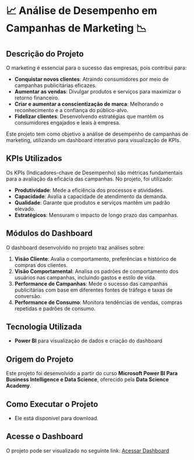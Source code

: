 # 📈 Análise de Desempenho em Campanhas de Marketing 📉

## Descrição do Projeto
O marketing é essencial para o sucesso das empresas, pois contribui para:
- **Conquistar novos clientes**: Atraindo consumidores por meio de campanhas publicitárias eficazes.
- **Aumentar as vendas**: Divulgar produtos e serviços para maximizar o retorno financeiro.
- **Criar e aumentar a conscientização de marca**: Melhorando o reconhecimento e a confiança do público-alvo.
- **Fidelizar clientes**: Desenvolvendo estratégias que mantêm os consumidores engajados e leais à empresa.

Este projeto tem como objetivo a análise de desempenho de campanhas de marketing, utilizando um dashboard interativo para visualização de KPIs.

## KPIs Utilizados
Os KPIs (Indicadores-chave de Desempenho) são métricas fundamentais para a avaliação da eficácia das campanhas. No projeto, foi utilizado:
- **Produtividade**: Mede a eficiência dos processos e atividades.
- **Capacidade**: Avalia a capacidade de atendimento da demanda.
- **Qualidade**: Garante que produtos e serviços mantêm um padrão elevado.
- **Estratégicos**: Mensuram o impacto de longo prazo das campanhas.

## Módulos do Dashboard
O dashboard desenvolvido no projeto traz análises sobre:
1. **Visão Cliente**: Avalia o comportamento, preferências e histórico de compras dos clientes.
2. **Visão Comportamental**: Analisa os padrões de comportamento dos usuários nas campanhas, incluindo gastos e estilo de vida.
3. **Performance de Campanhas**: Mede o sucesso das campanhas publicitárias com base em diferentes fontes de tráfego e taxas de conversão.
4. **Performance de Consumo**: Monitora tendências de vendas, compras repetidas e padrões de consumo.

## Tecnologia Utilizada
- **Power BI** para visualização de dados e criação do dashboard

## Origem do Projeto
Este projeto foi desenvolvido a partir do curso **Microsoft Power BI Para Business Intelligence e Data Science**, oferecido pela **Data Science Academy**.

## Como Executar o Projeto
- Ele está disponível para download.


## Acesse o Dashboard
O projeto pode ser visualizado no seguinte link: [Acessar Dashboard](http://meusite.com)



